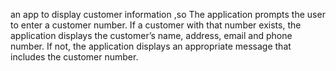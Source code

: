 an app to display customer information ,so The application prompts the user to enter a customer number. If a customer with that number exists, the application displays the customer’s name, address, email and phone number. If not, the application displays an appropriate message that includes the customer number.
